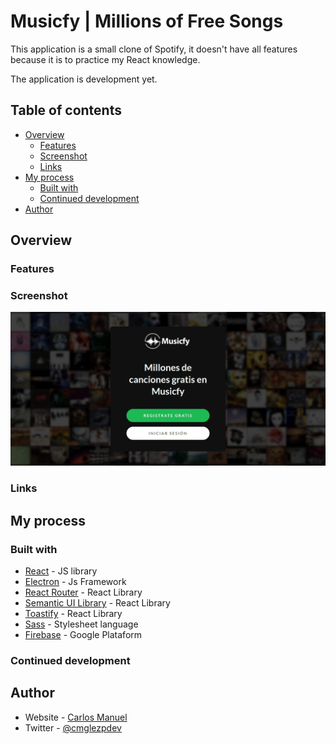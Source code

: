 # Musicfy | Millions of Free Songs 

This application is a small clone of Spotify, it doesn't have all features because it is to practice my React knowledge.

The application is development yet.

## Table of contents

- [Overview](#overview)
  - [Features](#features)
  - [Screenshot](#screenshot)
  - [Links](#links)
- [My process](#my-process)
  - [Built with](#built-with)
  - [Continued development](#continued-development)
- [Author](#author)

## Overview

### Features

<!-- Add features of the app here -->

### Screenshot

![](./screenshot.png)

### Links

<!-- - Live Site URL: [Add live site URL here](https://your-live-site-url.com) -->

## My process

### Built with

- [React](https://reactjs.org/) - JS library
- [Electron](https://www.electronjs.org/docs/latest) - Js Framework
- [React Router](https://reactrouter.com/docs/en/v6/getting-started/overview) - React Library 
- [Semantic UI Library](https://react.semantic-ui.com/) - React Library
- [Toastify](https://fkhadra.github.io/react-toastify/introduction) - React Library
- [Sass](https://sass-lang.com/documentation/) - Stylesheet language 
- [Firebase](https://firebase.google.com/) - Google Plataform 

### Continued development

<!-- Use this section to outline areas that you want to continue focusing on in future projects. These could be concepts you're still not completely comfortable with or techniques you found useful that you want to refine and perfect. -->

## Author

- Website - [Carlos Manuel](https://portfolio-cmglezpdev.vercel.app/)
- Twitter - [@cmglezpdev](https://www.twitter.com/cmglezpdev)
